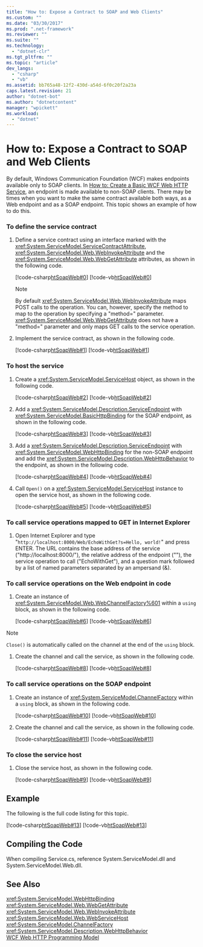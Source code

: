 ```yaml
---
title: "How to: Expose a Contract to SOAP and Web Clients"
ms.custom: ""
ms.date: "03/30/2017"
ms.prod: ".net-framework"
ms.reviewer: ""
ms.suite: ""
ms.technology: 
  - "dotnet-clr"
ms.tgt_pltfrm: ""
ms.topic: "article"
dev_langs: 
  - "csharp"
  - "vb"
ms.assetid: bb765a48-12f2-430d-a54d-6f0c20f2a23a
caps.latest.revision: 21
author: "dotnet-bot"
ms.author: "dotnetcontent"
manager: "wpickett"
ms.workload: 
  - "dotnet"
---
```

# How to: Expose a Contract to SOAP and Web Clients
By default, Windows Communication Foundation (WCF) makes endpoints available only to SOAP clients. In [How to: Create a Basic WCF Web HTTP Service](../../../../docs/framework/wcf/feature-details/how-to-create-a-basic-wcf-web-http-service.md), an endpoint is made available to non-SOAP clients. There may be times when you want to make the same contract available both ways, as a Web endpoint and as a SOAP endpoint. This topic shows an example of how to do this.  
  
### To define the service contract  
  
1.  Define a service contract using an interface marked with the <xref:System.ServiceModel.ServiceContractAttribute>, <xref:System.ServiceModel.Web.WebInvokeAttribute> and the <xref:System.ServiceModel.Web.WebGetAttribute> attributes, as shown in the following code.  
  
     [!code-csharp[htSoapWeb#0](../../../../samples/snippets/csharp/VS_Snippets_CFX/htsoapweb/cs/program.cs#0)]
     [!code-vb[htSoapWeb#0](../../../../samples/snippets/visualbasic/VS_Snippets_CFX/htsoapweb/vb/program.vb#0)]  
  
    > [!NOTE]
    >  By default <xref:System.ServiceModel.Web.WebInvokeAttribute> maps POST calls to the operation. You can, however, specify the method to map to the operation by specifying a "method=" parameter. <xref:System.ServiceModel.Web.WebGetAttribute> does not have a "method=" parameter and only maps GET calls to the service operation.  
  
2.  Implement the service contract, as shown in the following code.  
  
     [!code-csharp[htSoapWeb#1](../../../../samples/snippets/csharp/VS_Snippets_CFX/htsoapweb/cs/program.cs#1)]
     [!code-vb[htSoapWeb#1](../../../../samples/snippets/visualbasic/VS_Snippets_CFX/htsoapweb/vb/program.vb#1)]  
  
### To host the service  
  
1.  Create a <xref:System.ServiceModel.ServiceHost> object, as shown in the following code.  
  
     [!code-csharp[htSoapWeb#2](../../../../samples/snippets/csharp/VS_Snippets_CFX/htsoapweb/cs/program.cs#2)]
     [!code-vb[htSoapWeb#2](../../../../samples/snippets/visualbasic/VS_Snippets_CFX/htsoapweb/vb/program.vb#2)]  
  
2.  Add a <xref:System.ServiceModel.Description.ServiceEndpoint> with <xref:System.ServiceModel.BasicHttpBinding> for the SOAP endpoint, as shown in the following code.  
  
     [!code-csharp[htSoapWeb#3](../../../../samples/snippets/csharp/VS_Snippets_CFX/htsoapweb/cs/program.cs#3)]
     [!code-vb[htSoapWeb#3](../../../../samples/snippets/visualbasic/VS_Snippets_CFX/htsoapweb/vb/program.vb#3)]  
  
3.  Add a <xref:System.ServiceModel.Description.ServiceEndpoint> with <xref:System.ServiceModel.WebHttpBinding> for the non-SOAP endpoint and add the <xref:System.ServiceModel.Description.WebHttpBehavior> to the endpoint, as shown in the following code.  
  
     [!code-csharp[htSoapWeb#4](../../../../samples/snippets/csharp/VS_Snippets_CFX/htsoapweb/cs/program.cs#4)]
     [!code-vb[htSoapWeb#4](../../../../samples/snippets/visualbasic/VS_Snippets_CFX/htsoapweb/vb/program.vb#4)]  
  
4.  Call `Open()` on a <xref:System.ServiceModel.ServiceHost> instance to open the service host, as shown in the following code.  
  
     [!code-csharp[htSoapWeb#5](../../../../samples/snippets/csharp/VS_Snippets_CFX/htsoapweb/cs/program.cs#5)]
     [!code-vb[htSoapWeb#5](../../../../samples/snippets/visualbasic/VS_Snippets_CFX/htsoapweb/vb/program.vb#5)]  
  
### To call service operations mapped to GET in Internet Explorer  
  
1.  Open Internet Explorer and type "`http://localhost:8000/Web/EchoWithGet?s=Hello, world!`" and press ENTER. The URL contains the base address of the service ("http://localhost:8000/"), the relative address of the endpoint (""), the service operation to call ("EchoWithGet"), and a question mark followed by a list of named parameters separated by an ampersand (&).  
  
### To call service operations on the Web endpoint in code  
  
1.  Create an instance of <xref:System.ServiceModel.Web.WebChannelFactory%601> within a `using` block, as shown in the following code.  
  
     [!code-csharp[htSoapWeb#6](../../../../samples/snippets/csharp/VS_Snippets_CFX/htsoapweb/cs/program.cs#6)]
     [!code-vb[htSoapWeb#6](../../../../samples/snippets/visualbasic/VS_Snippets_CFX/htsoapweb/vb/program.vb#6)]  
  
> [!NOTE]
>  `Close()` is automatically called on the channel at the end of the `using` block.  
  
1.  Create the channel and call the service, as shown in the following code.  
  
     [!code-csharp[htSoapWeb#8](../../../../samples/snippets/csharp/VS_Snippets_CFX/htsoapweb/cs/program.cs#8)]
     [!code-vb[htSoapWeb#8](../../../../samples/snippets/visualbasic/VS_Snippets_CFX/htsoapweb/vb/program.vb#8)]  
  
### To call service operations on the SOAP endpoint  
  
1.  Create an instance of <xref:System.ServiceModel.ChannelFactory> within a `using` block, as shown in the following code.  
  
     [!code-csharp[htSoapWeb#10](../../../../samples/snippets/csharp/VS_Snippets_CFX/htsoapweb/cs/program.cs#10)]
     [!code-vb[htSoapWeb#10](../../../../samples/snippets/visualbasic/VS_Snippets_CFX/htsoapweb/vb/program.vb#10)]  
  
2.  Create the channel and call the service, as shown in the following code.  
  
     [!code-csharp[htSoapWeb#11](../../../../samples/snippets/csharp/VS_Snippets_CFX/htsoapweb/cs/program.cs#11)]
     [!code-vb[htSoapWeb#11](../../../../samples/snippets/visualbasic/VS_Snippets_CFX/htsoapweb/vb/program.vb#11)]  
  
### To close the service host  
  
1.  Close the service host, as shown in the following code.  
  
     [!code-csharp[htSoapWeb#9](../../../../samples/snippets/csharp/VS_Snippets_CFX/htsoapweb/cs/program.cs#9)]
     [!code-vb[htSoapWeb#9](../../../../samples/snippets/visualbasic/VS_Snippets_CFX/htsoapweb/vb/program.vb#9)]  
  
## Example  
 The following is the full code listing for this topic.  
  
 [!code-csharp[htSoapWeb#13](../../../../samples/snippets/csharp/VS_Snippets_CFX/htsoapweb/cs/program.cs#13)]
 [!code-vb[htSoapWeb#13](../../../../samples/snippets/visualbasic/VS_Snippets_CFX/htsoapweb/vb/program.vb#13)]  
  
## Compiling the Code  
 When compiling Service.cs, reference System.ServiceModel.dll and System.ServiceModel.Web.dll.  
  
## See Also  
 <xref:System.ServiceModel.WebHttpBinding>  
 <xref:System.ServiceModel.Web.WebGetAttribute>  
 <xref:System.ServiceModel.Web.WebInvokeAttribute>  
 <xref:System.ServiceModel.Web.WebServiceHost>  
 <xref:System.ServiceModel.ChannelFactory>  
 <xref:System.ServiceModel.Description.WebHttpBehavior>  
 [WCF Web HTTP Programming Model](../../../../docs/framework/wcf/feature-details/wcf-web-http-programming-model.md)
